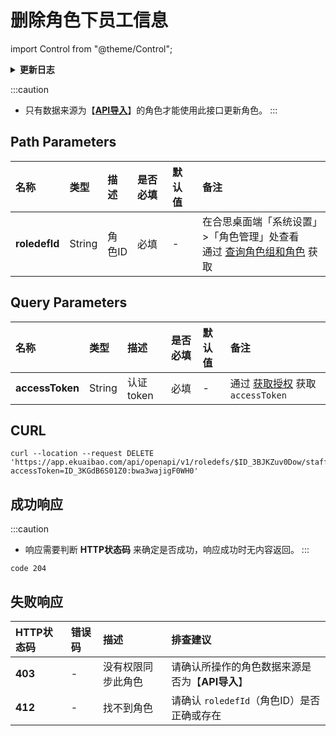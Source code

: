 # 删除角色下员工信息

import Control from "@theme/Control";

<Control
method="DELETE"
url="/api/openapi/v1/roledefs/$`roledefId`/staffs"
/>

<details>
  <summary><b>更新日志</b></summary>
  <div>

  [**1.8.0**](/updateLog/update-log#180) -> 🆕 新增了本接口。<br/>

  </div>
</details>

:::caution
- 只有数据来源为【**[API导入](/docs/open-api/corporation/info#新建角色)**】的角色才能使用此接口更新角色。
:::

## Path Parameters

| 名称 | 类型 | 描述 | 是否必填 | 默认值 | 备注 |
| :--- | :--- | :--- | :--- |:--- | :--- |
| **roledefId** | String | 角色ID | 必填 | - | 在合思桌面端「系统设置」>「角色管理」处查看<br/>通过 [查询角色组和角色](/docs/open-api/corporation/get-roles-group) 获取 |

## Query Parameters

| 名称 | 类型 | 描述 | 是否必填 | 默认值 | 备注 |
| :--- | :--- | :--- | :--- |:--- | :--- |
| **accessToken** | String | 认证token  | 必填  | -  | 通过 [获取授权](/docs/open-api/getting-started/auth) 获取 `accessToken` |

## CURL
```shell
curl --location --request DELETE 'https://app.ekuaibao.com/api/openapi/v1/roledefs/$ID_3BJKZuv0Dow/staffs?accessToken=ID_3KGdB6S01Z0:bwa3wajigF0WH0'
```

## 成功响应
:::caution
- 响应需要判断 **HTTP状态码** 来确定是否成功，响应成功时无内容返回。
:::

```text
code 204
```

## 失败响应
| HTTP状态码 | 错误码 | 描述 | 排查建议 |
| :--- | :--- | :--- | :--- |
| **403** | - | 没有权限同步此角色 | 请确认所操作的角色数据来源是否为【**API导入**】 | 
| **412** | - | 找不到角色 | 请确认 `roledefId`（角色ID）是否正确或存在 | 
